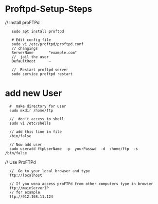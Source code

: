 # Proftpd-Setup-Steps
//  Install proFTPd
          
       sudo apt install proftpd
       
       # Edit config file
       sudo vi /etc/proftpd/proftpd.conf
       // changings
       ServerName       "example.com"
       //  jail the user
       DefaultRoot      ~
       
       //  Restart proftpd server
       sudo service proftpd restart
       
      
#  add new User
      
      
      #  make directory for user
      sudo mkdir /home/ftp
      
      //  don't access to shell
      sudo vi /etc/shells
      
      // add this line in file
      /bin/false
      
      // Now add user
      sudo useradd ftpUserName  -p  yourPasswd  -d  /home/ftp  -s  /bin/false
      
//   Use ProFTPd
      
      //  Go to your local browser and type 
      ftp://localhost
      
      // If you wana access proFTPd from other computers type in browser
      ftp://mainServerIP
      // for example
      ftp://912.168.11.124
